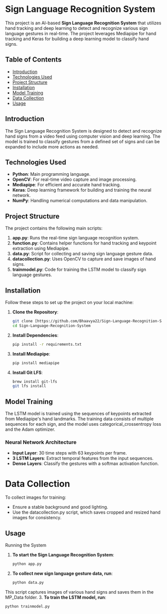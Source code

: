 # Sign Language Recognition System

This project is an AI-based **Sign Language Recognition System** that utilizes hand tracking and deep learning to detect and recognize various sign language gestures in real-time. The project leverages Mediapipe for hand tracking and Keras for building a deep learning model to classify hand signs.

## Table of Contents
- [Introduction](#introduction)
- [Technologies Used](#technologies-used)
- [Project Structure](#project-structure)
- [Installation](#installation)
- [Model Training](#model-training)
- [Data Collection](#data-collection)
- [Usage](#usage)


## Introduction
The Sign Language Recognition System is designed to detect and recognize hand signs from a video feed using computer vision and deep learning. The model is trained to classify gestures from a defined set of signs and can be expanded to include more actions as needed.

## Technologies Used
- **Python**: Main programming language.
- **OpenCV**: For real-time video capture and image processing.
- **Mediapipe**: For efficient and accurate hand tracking.
- **Keras**: Deep learning framework for building and training the neural network.
- **NumPy**: Handling numerical computations and data manipulation.

## Project Structure
The project contains the following main scripts:

1. **app.py**: Runs the real-time sign language recognition system.
2. **function.py**: Contains helper functions for hand tracking and keypoint extraction using Mediapipe.
3. **data.py**: Script for collecting and saving sign language gesture data.
4. **datacollection.py**: Uses OpenCV to capture and save images of hand signs.
5. **trainmodel.py**: Code for training the LSTM model to classify sign language gestures.

## Installation
Follow these steps to set up the project on your local machine:

1. **Clone the Repository**:
   ```bash
   git clone [https://github.com/Bhaavya22/Sign-Language-Recognition-System.git
   cd Sign-Language-Recognition-System

2. **Install Dependencies**:
   ```bash
   pip install -r requirements.txt
3. **Install Mediapipe**:
   ```bash
   pip install mediapipe
4. **Install Git LFS**:
   ```bash
   brew install git-lfs
   git lfs install

## Model Training
The LSTM model is trained using the sequences of keypoints extracted from Mediapipe's hand landmarks. The training data consists of multiple sequences for each sign, and the model uses categorical_crossentropy loss and the Adam optimizer.

### Neural Network Architecture
- **Input Layer**: 30 time steps with 63 keypoints per frame.
- **3 LSTM Layers**: Extract temporal features from the input sequences.
- **Dense Layers**: Classify the gestures with a softmax activation function.

# Data Collection
To collect images for training:

- Ensure a stable background and good lighting.
- Use the datacollection.py script, which saves cropped and resized hand images for consistency.

## Usage
Running the System

1. **To start the Sign Language Recognition System**:
   ```bash
   python app.py
2. **To collect new sign language gesture data, run**:
   ```bash
   python data.py
  This script captures images of various hand signs and saves them in the MP_Data folder.
3. **To train the LSTM model, run**:
   ```bash
   python trainmodel.py

